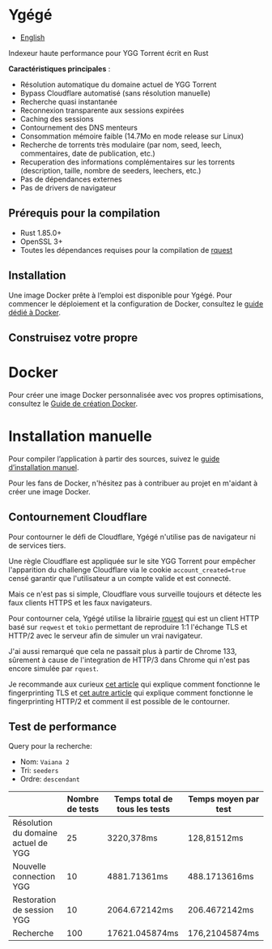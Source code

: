 # Ygégé

- [English](README.md)

Indexeur haute performance pour YGG Torrent écrit en Rust 

**Caractéristiques principales** :
- Résolution automatique du domaine actuel de YGG Torrent
- Bypass Cloudflare automatisé (sans résolution manuelle)
- Recherche quasi instantanée
- Reconnexion transparente aux sessions expirées
- Caching des sessions
- Contournement des DNS menteurs
- Consommation mémoire faible (14.7Mo en mode release sur Linux)
- Recherche de torrents très modulaire (par nom, seed, leech, commentaires, date de publication, etc.)
- Recuperation des informations complémentaires sur les torrents (description, taille, nombre de seeders, leechers, etc.)
- Pas de dépendances externes
- Pas de drivers de navigateur

## Prérequis pour la compilation
- Rust 1.85.0+
- OpenSSL 3+
- Toutes les dépendances requises pour la compilation de [rquest](https://crates.io/crates/rquest)

## Installation

Une image Docker prête à l’emploi est disponible pour Ygégé.
Pour commencer le déploiement et la configuration de Docker, consultez le [guide dédié à Docker](https://github.com/UwUDev/ygege/tree/master/docs/docker-guide.md).

## Construisez votre propre

# Docker

Pour créer une image Docker personnalisée avec vos propres optimisations, consultez le [Guide de création Docker](https://github.com/UwUDev/yge/tree/master/docs/docker-dev.md).

# Installation manuelle

Pour compiler l’application à partir des sources, suivez le [guide d’installation manuel](https://github.com/UwUDev/ygege/tree/master/docs/source-guide.md).

Pour les fans de Docker, n'hésitez pas à contribuer au projet en m'aidant à créer une image Docker.

## Contournement Cloudflare
Pour contourner le défi de Cloudflare, Ygégé n'utilise pas de navigateur ni de services tiers.

Une règle Cloudflare est appliquée sur le site YGG Torrent pour empêcher l'apparition du challenge Cloudflare via le cookie `account_created=true` censé garantir que l'utilisateur a un compte valide et est connecté.

Mais ce n'est pas si simple, Cloudflare vous surveille toujours et détecte les faux clients HTTPS et les faux navigateurs.

Pour contourner cela, Ygégé utilise la librairie [rquest](https://crates.io/crates/rquest) qui est un client HTTP basé sur `reqwest` et `tokio` permettant de reproduire 1:1 l'échange TLS et HTTP/2 avec le serveur afin de simuler un vrai navigateur.

J'ai aussi remarqué que cela ne passait plus à partir de Chrome 133, sûrement à cause de l'integration de HTTP/3 dans Chrome qui n'est pas encore simulée par `rquest`.

Je recommande aux curieux [cet article](https://fingerprint.com/blog/what-is-tls-fingerprinting-transport-layer-security/) qui explique comment fonctionne le fingerprinting TLS et [cet autre article](https://www.trickster.dev/post/understanding-http2-fingerprinting/) qui explique comment fonctionne le fingerprinting HTTP/2 et comment il est possible de le contourner.

## Test de performance

Query pour la recherche:
- Nom: `Vaiana 2`
- Tri: `seeders`
- Ordre: `descendant`

|                                     | Nombre de tests | Temps total de tous les tests | Temps moyen par test |
|-------------------------------------|-----------------|-------------------------------|----------------------|
| Résolution du domaine actuel de YGG |        25       |           3220,378ms          |      128,81512ms     |
| Nouvelle connection YGG             |        10       |          4881.71361ms         |     488.1713616ms    |
| Restoration de session YGG          |        10       |         2064.672142ms         |     206.4672142ms    |
| Recherche                           |       100       |         17621.045874ms        |    176,21045874ms    |